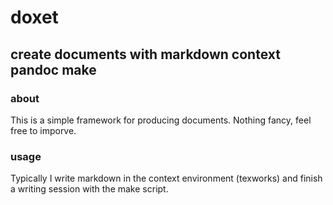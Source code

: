 # doxet

## create documents with markdown context pandoc make

### about

This is a simple framework for producing documents. Nothing fancy, feel free to imporve.

### usage

Typically I write markdown in the context environment (texworks) and finish a writing session with the make script.
